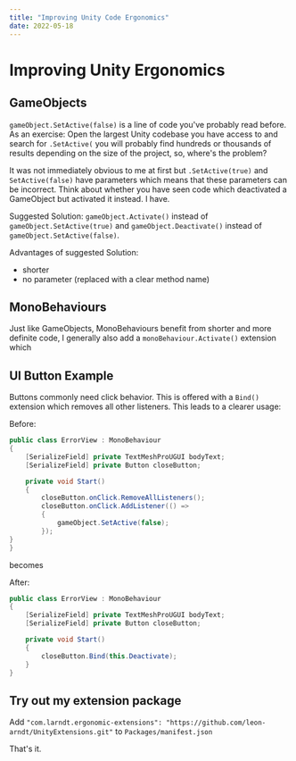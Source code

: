 ```yaml
---
title: "Improving Unity Code Ergonomics"
date: 2022-05-18
---
```


# Improving Unity Ergonomics

## GameObjects
`gameObject.SetActive(false)` is a line of code you've probably read before. As an exercise: Open the largest Unity codebase you have access to and search for `.SetActive(` you will probably find hundreds or thousands of results depending on the size of the project, so, where's the problem?

It was not immediately obvious to me at first but `.SetActive(true)` and `SetActive(false)` have parameters which means that these parameters can be incorrect. Think about whether you have seen code which deactivated a GameObject but activated it instead. I have.

Suggested Solution:
`gameObject.Activate()` instead of `gameObject.SetActive(true)`
and `gameObject.Deactivate()` instead of `gameObject.SetActive(false)`.

Advantages of suggested Solution:
- shorter
- no parameter (replaced with a clear method name)


## MonoBehaviours
Just like GameObjects, MonoBehaviours benefit from shorter and more definite code, I generally also add a `monoBehaviour.Activate()` extension which 

## UI Button Example
Buttons commonly need click behavior. This is offered with a `Bind()` extension which removes all other listeners. This leads to a clearer usage:

Before:
```C#
public class ErrorView : MonoBehaviour
{
    [SerializeField] private TextMeshProUGUI bodyText;
    [SerializeField] private Button closeButton;

    private void Start()
    {
        closeButton.onClick.RemoveAllListeners();
        closeButton.onClick.AddListener(() =>
        {
            gameObject.SetActive(false);
        });
}
}
```

becomes

After:
```C#
public class ErrorView : MonoBehaviour
{
    [SerializeField] private TextMeshProUGUI bodyText;
    [SerializeField] private Button closeButton;

    private void Start()
    {
        closeButton.Bind(this.Deactivate);
    }
}
```
## Try out my extension package
Add
`"com.larndt.ergonomic-extensions": "https://github.com/leon-arndt/UnityExtensions.git"` to `Packages/manifest.json`


That's it.